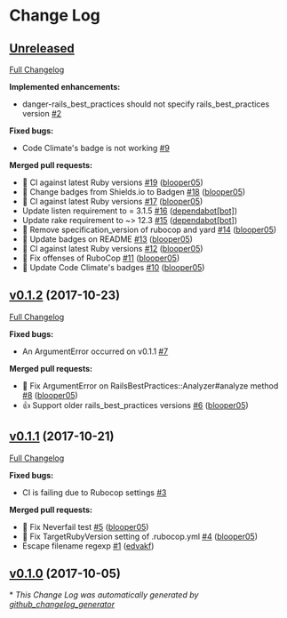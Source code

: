# Change Log

## [Unreleased](https://github.com/blooper05/danger-rails_best_practices/tree/HEAD)

[Full Changelog](https://github.com/blooper05/danger-rails_best_practices/compare/v0.1.2...HEAD)

**Implemented enhancements:**

- danger-rails\_best\_practices should not specify rails\_best\_practices version [\#2](https://github.com/blooper05/danger-rails_best_practices/issues/2)

**Fixed bugs:**

- Code Climate's badge is not working [\#9](https://github.com/blooper05/danger-rails_best_practices/issues/9)

**Merged pull requests:**

- 💚 CI against latest Ruby versions [\#19](https://github.com/blooper05/danger-rails_best_practices/pull/19) ([blooper05](https://github.com/blooper05))
- 📝 Change badges from Shields.io to Badgen [\#18](https://github.com/blooper05/danger-rails_best_practices/pull/18) ([blooper05](https://github.com/blooper05))
- 💚 CI against latest Ruby versions [\#17](https://github.com/blooper05/danger-rails_best_practices/pull/17) ([blooper05](https://github.com/blooper05))
- Update listen requirement to = 3.1.5 [\#16](https://github.com/blooper05/danger-rails_best_practices/pull/16) ([dependabot[bot]](https://github.com/apps/dependabot))
- Update rake requirement to ~\> 12.3 [\#15](https://github.com/blooper05/danger-rails_best_practices/pull/15) ([dependabot[bot]](https://github.com/apps/dependabot))
- 🚿 Remove specification\_version of rubocop and yard [\#14](https://github.com/blooper05/danger-rails_best_practices/pull/14) ([blooper05](https://github.com/blooper05))
- 📝 Update badges on README [\#13](https://github.com/blooper05/danger-rails_best_practices/pull/13) ([blooper05](https://github.com/blooper05))
- 💚 CI against latest Ruby versions [\#12](https://github.com/blooper05/danger-rails_best_practices/pull/12) ([blooper05](https://github.com/blooper05))
- 👕 Fix offenses of RuboCop [\#11](https://github.com/blooper05/danger-rails_best_practices/pull/11) ([blooper05](https://github.com/blooper05))
- 📝 Update Code Climate's badges [\#10](https://github.com/blooper05/danger-rails_best_practices/pull/10) ([blooper05](https://github.com/blooper05))

## [v0.1.2](https://github.com/blooper05/danger-rails_best_practices/tree/v0.1.2) (2017-10-23)
[Full Changelog](https://github.com/blooper05/danger-rails_best_practices/compare/v0.1.1...v0.1.2)

**Fixed bugs:**

- An ArgumentError occurred on v0.1.1 [\#7](https://github.com/blooper05/danger-rails_best_practices/issues/7)

**Merged pull requests:**

- 🐛 Fix ArgumentError on RailsBestPractices::Analyzer\#analyze method [\#8](https://github.com/blooper05/danger-rails_best_practices/pull/8) ([blooper05](https://github.com/blooper05))
- 👍 Support older rails\_best\_practices versions [\#6](https://github.com/blooper05/danger-rails_best_practices/pull/6) ([blooper05](https://github.com/blooper05))

## [v0.1.1](https://github.com/blooper05/danger-rails_best_practices/tree/v0.1.1) (2017-10-21)
[Full Changelog](https://github.com/blooper05/danger-rails_best_practices/compare/v0.1.0...v0.1.1)

**Fixed bugs:**

- CI is failing due to Rubocop settings [\#3](https://github.com/blooper05/danger-rails_best_practices/issues/3)

**Merged pull requests:**

- 🐛 Fix Neverfail test [\#5](https://github.com/blooper05/danger-rails_best_practices/pull/5) ([blooper05](https://github.com/blooper05))
- 🐛 Fix TargetRubyVersion setting of .rubocop.yml [\#4](https://github.com/blooper05/danger-rails_best_practices/pull/4) ([blooper05](https://github.com/blooper05))
-  Escape filename regexp [\#1](https://github.com/blooper05/danger-rails_best_practices/pull/1) ([edvakf](https://github.com/edvakf))

## [v0.1.0](https://github.com/blooper05/danger-rails_best_practices/tree/v0.1.0) (2017-10-05)


\* *This Change Log was automatically generated by [github_changelog_generator](https://github.com/skywinder/Github-Changelog-Generator)*